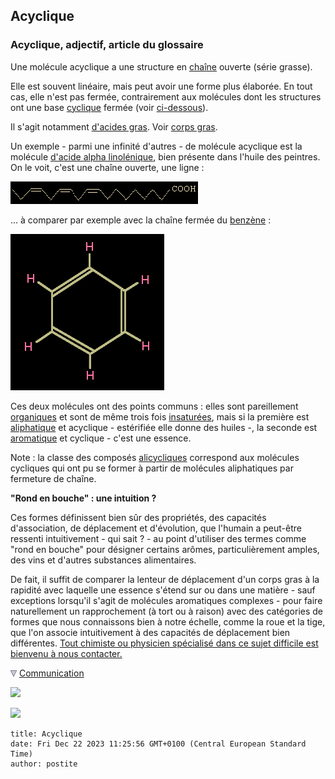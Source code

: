 ## Acyclique
### Acyclique, adjectif, article du glossaire
 Une molécule acyclique a une structure en [chaîne](chaine.html) ouverte (série grasse).

Elle est souvent linéaire, mais peut avoir une forme plus élaborée. En tout cas, elle n'est pas fermée, contrairement aux molécules dont les structures ont une base [cyclique](cyclique.html) fermée (voir [ci-dessous](acyclique.html#fermee)).

Il s'agit notamment [d'acides gras](acidesgras.html). Voir [corps gras](gras.html#corpsgras).

Un exemple - parmi une infinité d'autres - de molécule acyclique est la molécule [d'acide alpha linolénique](huiledelin.html#formulationchimique), bien présente dans l'huile des peintres. On le voit, c'est une chaîne ouverte, une ligne :

![](images/acidelinoleniquealp.gif)

... à comparer par exemple avec la chaîne fermée du [benzène](benzene.html) :

![](images/benzene.jpg)

Ces deux molécules ont des points communs : elles sont pareillement [organiques](organique.html) et sont de même trois fois [insaturées](saturation.html), mais si la première est [aliphatique](aliphatique.html) et acyclique - estérifiée elle donne des huiles -, la seconde est [aromatique](aromatique.html) et cyclique - c'est une essence.

Note : la classe des composés [alicycliques](alicyclique.html) correspond aux molécules cycliques qui ont pu se former à partir de molécules aliphatiques par fermeture de chaîne.

**"Rond en bouche" : une intuition ?**

Ces formes définissent bien sûr des propriétés, des capacités d'association, de déplacement et d'évolution, que l'humain a peut-être ressenti intuitivement - qui sait ? - au point d'utiliser des termes comme "rond en bouche" pour désigner certains arômes, particulièrement amples, des vins et d'autres substances alimentaires.

De fait, il suffit de comparer la lenteur de déplacement d'un corps gras à la rapidité avec laquelle une essence s'étend sur ou dans une matière - sauf exceptions lorsqu'il s'agit de molécules aromatiques complexes - pour faire naturellement un rapprochement (à tort ou à raison) avec des catégories de formes que nous connaissons bien à notre échelle, comme la roue et la tige, que l'on associe intuitivement à des capacités de déplacement bien différentes. [Tout chimiste ou physicien spécialisé dans ce sujet difficile est bienvenu à nous contacter.](ecrire.html)



![](images/flechebas.gif) [Communication](http://www.artrealite.com/annonceurs.htm) 

[![](https://cbonvin.fr/sites/regie.artrealite.com/visuels/campagne1.png)](index-2.html#20131014)

![](https://cbonvin.fr/sites/regie.artrealite.com/visuels/campagne2.png)
```
title: Acyclique
date: Fri Dec 22 2023 11:25:56 GMT+0100 (Central European Standard Time)
author: postite
```
